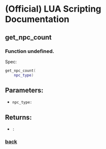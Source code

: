 
# (Official) LUA Scripting Documentation

## get_npc_count

### Function undefined.

Spec:
```lua
get_npc_count(
	npc_type)
```
## Parameters:
- `npc_type:` 
## Returns:
- `:` 
### [back](../other)
